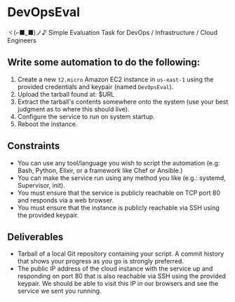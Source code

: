 # DevOpsEval
ヾ(⌐■_■)ノ♪ Simple Evaluation Task for DevOps / Infrastructure / Cloud Engineers

## Write some automation to do the following:

1. Create a new `t2.micro` Amazon EC2 instance in `us-east-1` using the provided credentials and keypair (named `DevOpsEval`).
2. Upload the tarball found at: $URL
3. Extract the tarball's contents somewhere onto the system (use your best judgment as to where this should live).
4. Configure the service to run on system startup.
5. Reboot the instance.

## Constraints

- You can use any tool/language you wish to script the automation (e.g: Bash, Python, Elixir, or a framework like Chef or Ansible.)
- You can make the service run using any method you like (e.g.: systemd, Supervisor, init).
- You must ensure that the service is publicly reachable on TCP port 80 and responds via a web browser.
- You must ensure that the instance is publicly reachable via SSH using the provided keypair.

## Deliverables

- Tarball of a local Git repository containing your script.  A commit history that shows your progress as you go is strongly preferred.
- The public IP address of the cloud instance with the service up and responding on port 80 that is also reachable via SSH using the provided keypair.  We should be able to visit this IP in our browsers and see the service we sent you running.
